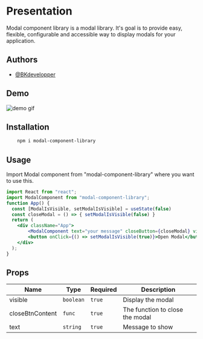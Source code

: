 # Presentation

Modal component library is a modal library. It's goal is to provide easy, flexible, configurable and accessible way to display modals for your application.

## Authors

- [@BKdevelopper](https://github.com/BKdevelopper)

## Demo

![demo gif](https://user-images.githubusercontent.com/72107589/149371773-01322567-8701-43f6-b0f5-940a84859318.gif)

## Installation

```bash
    npm i modal-component-library
```

## Usage

Import Modal component from "modal-component-library" where you want to use this.

```jsx
import React from "react";
import ModalComponent from "modal-component-library";
function App() {
  const [ModalIsVisible, setModalIsVisible] = useState(false)
  const closeModal = () => { setModalIsVisible(false) }
  return (
    <div className="App">      
        <ModalComponent text="your message" closeButton={closeModal} visible={ModalIsVisible} />
        <button onClick={() => setModalIsVisible(true)}>Open Modal</button>     
    </div>
  );
}
```

## Props

| Name            | Type          | Required | Description                                                              |
| --------------- | ------------- | -------- | ------------------------------------------------------------------------ |
| visible         | `boolean`     | `true`   | Display the modal                                                        |
| closeBtnContent | `func`        | `true`   | The function to close the modal                                          |
| text            | `string`      | `true`   | Message to show                                                          |